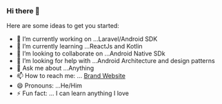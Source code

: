 ### Hi there 👋



Here are some ideas to get you started:

- 🔭 I’m currently working on ...Laravel/Android SDK
- 🌱 I’m currently learning ...ReactJs and Kotlin
- 👯 I’m looking to collaborate on ...Android Native SDk
- 🤔 I’m looking for help with ...Android Architecture and design patterns
- 💬 Ask me about ...Anything
- 📫 How to reach me: ... [Brand Website](http://wizard1.tech)
- 😄 Pronouns: ...He/Him
- ⚡ Fun fact: ... I can learn anything I love
